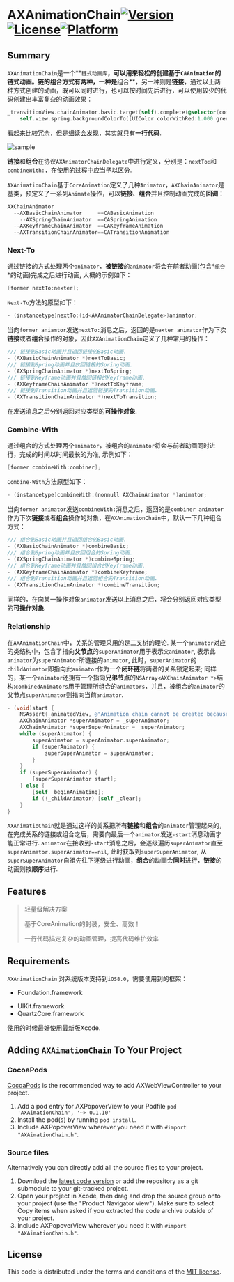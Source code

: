 # AXAnimationChain[![Version](https://img.shields.io/cocoapods/v/AXAnimationChain.svg?style=flat)](http://cocoapods.org/pods/AXAnimationChain)[![License](https://img.shields.io/cocoapods/l/AXWebViewController.svg?style=flat)](http://cocoapods.org/pods/AXWebViewController)[![Platform](https://img.shields.io/cocoapods/p/AXWebViewController.svg?style=flat)](http://cocoapods.org/pods/AXWebViewController)

## Summary

`AXAnimationChain`是一个**`链式动画库`**，可以用来轻松的创建基于`CAAnimation`的链式动画。**链**的组合方式有两种，一种是**组合**，另一种则是**链接**，通过以上两种方式创建的动画，既可以同时进行，也可以按时间先后进行，可以使用较少的代码创建出丰富复杂的动画效果：

```objective-c
_transitionView.chainAnimator.basic.target(self).complete(@selector(complete:)).property(@"position").toValue([NSValue valueWithCGPoint:CGPointMake(100, self.view.center.y)]).easeInBack.duration(0.5).combineSpring.target(self).complete(@selector(complete:)).property(@"bounds").toValue([NSValue valueWithCGRect:CGRectMake(0, 0, 100, 100)]).duration(0.5).repeatCount(5).autoreverses.combineSpring.target(self).complete(@selector(complete:)).property(@"transform.rotation").toValue(@(M_PI_4)).duration(0.5).repeatCount(3).beginTime(1.0).autoreverses.nextToBasic.property(@"position").toValue([NSValue valueWithCGPoint:self.view.center]).duration(0.5).combineSpring.property(@"bounds").toValue([NSValue valueWithCGRect:CGRectMake(0, 0, 100, 100)]).duration(0.8).nextToBasic.property(@"transform.rotation").toValue(@(M_PI_4)).duration(1.0).completeWithBlock(nil).animate();
    self.view.spring.backgroundColorTo([UIColor colorWithRed:1.000 green:0.988 blue:0.922 alpha:1.00]).animate();
```

看起来比较冗余，但是细读会发现，其实就只有**一行代码**.

![sample](http://ww1.sinaimg.cn/large/d2297bd2gw1fbmo8dxlw1g20aa0i8te0.gif)

**链接**和**组合**在协议`AXAnimatorChainDelegate`中进行定义，分别是：`nextTo:`和`combineWith:`，在使用的过程中应当予以区分. 

`AXAnimationChain`基于`CoreAnimation`定义了几种`Animator`，`AXChainAnimator`是基类，预定义了一系列`Animate`操作，可以**链接**、**组合**并且控制动画完成的**回调**：

```objective-c
AXChainAnimator
  --AXBasicChainAnimator     ==CABasicAnimation
    --AXSpringChainAnimator  ==CASpringAnimation
  --AXKeyframeChainAnimator  ==CAKeyframeAnimation
  --AXTransitionChainAnimator==CATransitionAnimation
```



### Next-To

通过链接的方式处理两个`animator`，**被链接**的`animator`将会在前者动画(包含*`组合`*的动画)完成之后进行动画, 大概的示例如下：

```objective-c
[former nextTo:nexter];
```

`Next-To`方法的原型如下：

```objective-c
- (instancetype)nextTo:(id<AXAnimatorChainDelegate>)animator;
```

当向`former aniamtor`发送`nextTo:`消息之后，返回的是`nexter animator`作为下次**链接**或者**组合**操作的对象，因此`AXAnimationChain`定义了几种常用的操作：

```objective-c
/// 链接到Basic动画并且返回链接的Basic动画.
- (AXBasicChainAnimator *)nextToBasic;
/// 链接到Spring动画并且放回链接的Spring动画.
- (AXSpringChainAnimator *)nextToSpring;
/// 链接到Keyframe动画并且放回链接的Keyframe动画.
- (AXKeyframeChainAnimator *)nextToKeyframe;
/// 链接到Transition动画并且返回链接的Transition动画.
- (AXTransitionChainAnimator *)nextToTransition;
```

在发送消息之后分别返回对应类型的**可操作对象**.

### Combine-With

通过组合的方式处理两个`animator`，被组合的`animator`将会与前者动画同时进行，完成的时间以时间最长的为准, 示例如下：

```objective-c
[former combineWith:combiner];
```

`Combine-With`方法原型如下：

```objective-c
- (instancetype)combineWith:(nonnull AXChainAnimator *)animator;
```

当向`former animator`发送`combineWith:`消息之后，返回的是`combiner animator`作为下次**链接**或者**组合**操作的对象，在`AXAnimationChain`中，默认一下几种组合方式：

```objective-c
/// 组合到Basic动画并且返回组合的Basic动画.
- (AXBasicChainAnimator *)combineBasic;
/// 组合到Spring动画并且放回组合的Spring动画.
- (AXSpringChainAnimator *)combineSpring;
/// 组合到Keyframe动画并且放回组合的Keyframe动画.
- (AXKeyframeChainAnimator *)combineKeyframe;
/// 组合到Transition动画并且返回组合的Transition动画.
- (AXTransitionChainAnimator *)combineTransition;
```

同样的，在向某一操作对象`animator`发送以上消息之后，将会分别返回对应类型的**可操作对象**.

### Relationship

在`AXAnimationChain`中，关系的管理采用的是二叉树的理论. 某一个`animator`对应的类结构中，包含了指向**父节点**的`superAnimator`用于表示`父animator`, 表示此`animator`为`superAnimator`所链接的`animator`, 此时，`superAnimator`的`childAnimator`即指向此`animator`作为一个**闭环链**将两者的关系锁定起来; 同样的，某一个`animator`还拥有一个指向**兄弟节点**的`NSArray<AXChainAnimator *>`结构:`combinedAnimators`用于管理所组合的`animators`，并且，被组合的`animator`的父节点`superAnimator`则指向当前`animator`. 

```objective-c
- (void)start {
    NSAssert(_animatedView, @"Animation chain cannot be created because animated view is null.");
    AXChainAnimator *superAnimator = _superAnimator;
    AXChainAnimator *superSuperAnimator = _superAnimator;
    while (superAnimator) {
        superAnimator = superAnimator.superAnimator;
        if (superAnimator) {
            superSuperAnimator = superAnimator;
        }
    }
    if (superSuperAnimator) {
        [superSuperAnimator start];
    } else {
        [self _beginAnimating];
        if (!_childAnimator) [self _clear];
    }
}
```

`AXAnimatioChain`就是通过这样的关系把所有**链接**和**组合**的`animator`管理起来的，在完成关系的链接或组合之后，需要向最后一个`animator`发送`-start`消息动画才能正常进行. `animator`在接收到`-start`消息之后，会逐级遍历`superAnimator`直至`superAnimator.superAnimator==nil`, 此时获取到`superSuperAnimator`, 从`superSuperAnimator`自祖先往下逐级进行动画，**组合**的动画会**同时**进行，**链接**的动画则按**顺序**进行.

## Features

> 轻量级解决方案
>
> 基于CoreAnimation的封装，安全、高效！
>
> 一行代码搞定复杂的动画管理，提高代码维护效率

## Requirements

`AXAnimationChain` 对系统版本支持到`iOS8.0`，需要使用到的框架：

* Foundation.framework

- UIKit.framework
- QuartzCore.framework

使用的时候最好使用最新版Xcode.

## Adding `AXAimationChain` To Your Project

### CocoaPods

[CocoaPods]([http://cocoapods.org](http://cocoapods.org)) is the recommended way to add AXWebViewController to your project.

1. Add a pod entry for AXPopoverView to your Podfile `pod 'AXAimationChain', '~> 0.1.10'`
2. Install the pod(s) by running `pod install`.
3. Include AXPopoverView wherever you need it with `#import "AXAimationChain.h"`.

### Source files

Alternatively you can directly add all the source files to your project.

1. Download the [latest code version]([https://github.com/devedbox/AXAimationChain/archive/master.zip](https://github.com/devedbox/AXAimationChain/archive/master.zip)) or add the repository as a git submodule to your git-tracked project. 
2. Open your project in Xcode, then drag and drop the source group onto your project (use the "Product Navigator view"). Make sure to select Copy items when asked if you extracted the code archive outside of your project. 
3. Include AXPopoverView wherever you need it with `#import "AXAimationChain.h"`.

## License

This code is distributed under the terms and conditions of the [MIT license](LICENSE). 
